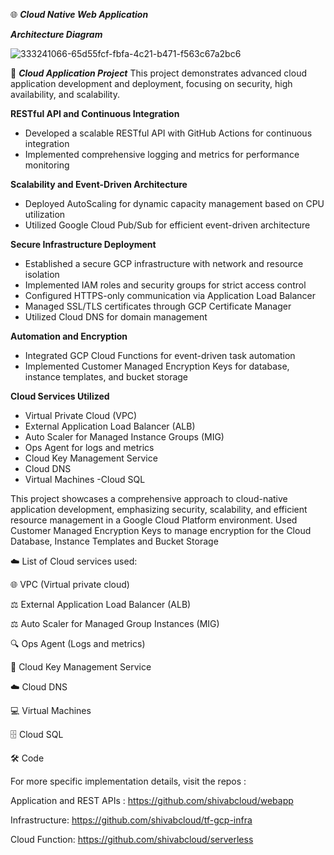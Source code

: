 🌐 ***Cloud Native Web Application***

***Architecture Diagram***

![333241066-65d55fcf-fbfa-4c21-b471-f563c67a2bc6](https://github.com/user-attachments/assets/d30c5c90-fe02-4aec-936b-ba06cfb07598)

🚀 ***Cloud Application Project***
This project demonstrates advanced cloud application development and deployment, focusing on security, high availability, and scalability.

**RESTful API and Continuous Integration**
- Developed a scalable RESTful API with GitHub Actions for continuous integration
- Implemented comprehensive logging and metrics for performance monitoring

**Scalability and Event-Driven Architecture**
- Deployed AutoScaling for dynamic capacity management based on CPU utilization
- Utilized Google Cloud Pub/Sub for efficient event-driven architecture

**Secure Infrastructure Deployment**
- Established a secure GCP infrastructure with network and resource isolation
- Implemented IAM roles and security groups for strict access control
- Configured HTTPS-only communication via Application Load Balancer
- Managed SSL/TLS certificates through GCP Certificate Manager
- Utilized Cloud DNS for domain management

**Automation and Encryption**
- Integrated GCP Cloud Functions for event-driven task automation
- Implemented Customer Managed Encryption Keys for database, instance templates, and bucket storage

**Cloud Services Utilized**
- Virtual Private Cloud (VPC)
- External Application Load Balancer (ALB)
- Auto Scaler for Managed Instance Groups (MIG)
- Ops Agent for logs and metrics
- Cloud Key Management Service
- Cloud DNS
- Virtual Machines
-Cloud SQL

This project showcases a comprehensive approach to cloud-native application development, emphasizing security, scalability, and efficient resource management in a Google Cloud Platform environment.
Used Customer Managed Encryption Keys to manage encryption for the Cloud Database, Instance Templates and Bucket Storage

☁️ List of Cloud services used:

🌐 VPC (Virtual private cloud)

⚖️ External Application Load Balancer (ALB)

⚖️ Auto Scaler for Managed Group Instances (MIG)

🔍 Ops Agent (Logs and metrics)

🔑 Cloud Key Management Service

☁️ Cloud DNS

💻 Virtual Machines

🗄️ Cloud SQL

🛠️ Code

For more specific implementation details, visit the repos :

Application and REST APIs : https://github.com/shivabcloud/webapp

Infrastructure: https://github.com/shivabcloud/tf-gcp-infra

Cloud Function: https://github.com/shivabcloud/serverless

